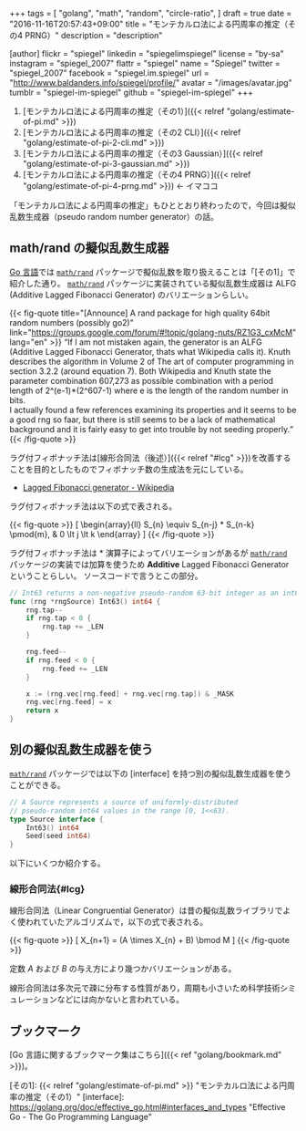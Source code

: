 +++
tags = [
 "golang",
  "math",
  "random",
  "circle-ratio",
]
draft = true
date = "2016-11-16T20:57:43+09:00"
title = "モンテカルロ法による円周率の推定（その4 PRNG）"
description = "description"

[author]
  flickr = "spiegel"
  linkedin = "spiegelimspiegel"
  license = "by-sa"
  instagram = "spiegel_2007"
  flattr = "spiegel"
  name = "Spiegel"
  twitter = "spiegel_2007"
  facebook = "spiegel.im.spiegel"
  url = "http://www.baldanders.info/spiegel/profile/"
  avatar = "/images/avatar.jpg"
  tumblr = "spiegel-im-spiegel"
  github = "spiegel-im-spiegel"
+++

1. [モンテカルロ法による円周率の推定（その1）]({{< relref "golang/estimate-of-pi.md" >}})
2. [モンテカルロ法による円周率の推定（その2 CLI）]({{< relref "golang/estimate-of-pi-2-cli.md" >}})
3. [モンテカルロ法による円周率の推定（その3 Gaussian）]({{< relref "golang/estimate-of-pi-3-gaussian.md" >}})
4. [モンテカルロ法による円周率の推定（その4 PRNG）]({{< relref "golang/estimate-of-pi-4-prng.md" >}}) ← イマココ

「モンテカルロ法による円周率の推定」もひととおり終わったので，今回は擬似乱数生成器（pseudo random number generator）の話。

## math/rand の擬似乱数生成器

[Go 言語]では [`math/rand`] パッケージで擬似乱数を取り扱えることは「[その1]」で紹介した通り。
[`math/rand`] パッケージに実装されている擬似乱数生成器は ALFG (Additive Lagged Fibonacci Generator) のバリエーションらしい。

{{< fig-quote title="[Announce] A rand package for high quality 64bit random numbers (possibly go2)" link="https://groups.google.com/forum/#!topic/golang-nuts/RZ1G3_cxMcM" lang="en" >}}
<q>If I am not mistaken again, the generator is an ALFG (Additive Lagged Fibonacci Generator, thats what Wikipedia calls it). Knuth describes the algorithm in Volume 2 of The art of computer programming in section 3.2.2 (around equation 7). Both Wikipedia and Knuth state the parameter combination 607,273 as possible combination with a period length of 2^(e-1)*(2^607-1) where e is the length of the random number in bits.<br>
I actually found a few references examining its properties and it seems to be a good rng so faar, but there is still seems to be a lack of mathematical background and it is fairly easy to get into trouble by not seeding properly.</q>
{{< /fig-quote >}}

ラグ付フィボナッチ法は[線形合同法（後述）]({{< relref "#lcg" >}})を改善することを目的としたものでフィボナッチ数の生成法を元にしている。

- [Lagged Fibonacci generator - Wikipedia](https://en.wikipedia.org/wiki/Lagged_Fibonacci_generator)

ラグ付フィボナッチ法は以下の式で表される。

{{< fig-quote >}}
\[ \begin{array}{ll}
S_{n} \equiv S_{n-j} * S_{n-k} \pmod{m}, & 0 \lt j \lt k
\end{array} \]
{{< /fig-quote >}}

ラグ付フィボナッチ法は $*$ 演算子によってバリエーションがあるが [`math/rand`] パッケージの実装では加算を使うため **Additive** Lagged Fibonacci Generator ということらしい。
ソースコードで言うとこの部分。

```go
// Int63 returns a non-negative pseudo-random 63-bit integer as an int64.
func (rng *rngSource) Int63() int64 {
	rng.tap--
	if rng.tap < 0 {
		rng.tap += _LEN
	}

	rng.feed--
	if rng.feed < 0 {
		rng.feed += _LEN
	}

	x := (rng.vec[rng.feed] + rng.vec[rng.tap]) & _MASK
	rng.vec[rng.feed] = x
	return x
}
```

## 別の擬似乱数生成器を使う

[`math/rand`] パッケージでは以下の [interface] を持つ別の擬似乱数生成器を使うことができる。

```go
// A Source represents a source of uniformly-distributed
// pseudo-random int64 values in the range [0, 1<<63).
type Source interface {
	Int63() int64
	Seed(seed int64)
}
```

以下にいくつか紹介する。

### 線形合同法{#lcg}

線形合同法（Linear Congruential Generator）は昔の擬似乱数ライブラリでよく使われていたアルゴリズムで，以下の式で表される。

{{< fig-quote >}}
\[
X_{n+1} = (A \times X_{n} + B) \bmod M
\]
{{< /fig-quote >}}

定数 $A$ および $B$ の与え方により幾つかバリエーションがある。

線形合同法は多次元で疎に分布する性質があり，周期も小さいため科学技術シミュレーションなどには向かないと言われている。









## ブックマーク


[Go 言語に関するブックマーク集はこちら]({{< ref "golang/bookmark.md" >}})。

[Go 言語]: https://golang.org/ "The Go Programming Language"
[`math/rand`]: https://golang.org/pkg/math/rand/ "rand - The Go Programming Language"
[その1]: {{< relref "golang/estimate-of-pi.md" >}} "モンテカルロ法による円周率の推定（その1）"
[interface]: https://golang.org/doc/effective_go.html#interfaces_and_types "Effective Go - The Go Programming Language"

[complex]: https://golang.org/ref/spec#Complex_numbers "Manipulating complex numbers"
[type]: https://golang.org/ref/spec#Properties_of_types_and_values "Properties of types and values"
[channel]: http://golang.org/ref/spec#Channel_types
[goroutine]: http://golang.org/ref/spec#Go_statements
[gnuplot]: http://www.gnuplot.info/ "gnuplot homepage"
